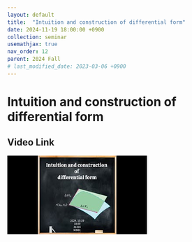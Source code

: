 ```yaml
---
layout: default
title:  "Intuition and construction of differential form"
date: 2024-11-19 18:00:00 +0900
collection: seminar
usemathjax: true
nav_order: 12
parent: 2024 Fall
# last_modified_date: 2023-03-06 +0900
---
```

# Intuition and construction of differential form
<!-- ## <center> Abstract </center>
Francis Guthrie claimed in 1852 the four color problem. We
proof two essential lemmas and then solve six color problem. We expand
the proof of six color problem into five, four color problem. Kempe
published this proof in 1879. However the flaw was discovered in 1890
by Heawood. Although flawed, Kempe’s idea was used as one of a basic
tool. -->
## Video Link

[![Video Label](pictures/11_differ.jpg)](https://www.youtube.com/watch?v=vqEBq45zssI)

<!-- ## PDF Download -->

<!-- <a target='_blank' href='../2024-1/2024-1_download/crime.pdf'>What is Counting? PDF</a> -->
